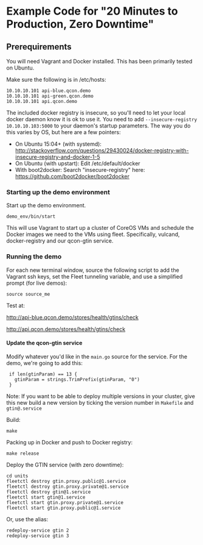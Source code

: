 Example Code for "20 Minutes to Production, Zero Downtime"
==========================================================

Prerequirements
--------------------

You will need Vagrant and Docker installed. This has been primarily tested on Ubuntu.

Make sure the following is in /etc/hosts:

```
10.10.10.101 api-blue.qcon.demo
10.10.10.101 api-green.qcon.demo
10.10.10.101 api.qcon.demo
```

The included docker registry is insecure, so you'll need to let your local docker daemon know it is ok to use it. You need to add `--insecure-registry 10.10.10.103:5000` to your daemon's startup parameters. The way you do this varies by OS, but here are a few pointers:

- On Ubuntu 15:04+ (with systemd): http://stackoverflow.com/questions/29430024/docker-registry-with-insecure-registry-and-docker-1-5
- On Ubuntu (with upstart): Edit /etc/default/docker
- With boot2docker: Search "insecure-registry" here: https://github.com/boot2docker/boot2docker


### Starting up the demo environment

Start up the demo environment.

```
demo_env/bin/start
```

This will use Vagrant to start up a cluster of CoreOS VMs and schedule the Docker images we need to the VMs using fleet. Specifically, vulcand, docker-registry and our qcon-gtin service.


### Running the demo

For each new terminal window, source the following script to add the Vagrant ssh keys, set the Fleet tunneling variable, and use a simplified prompt (for live demos): 

```
source source_me
```

Test at:

http://api-blue.qcon.demo/stores/health/gtins/check

http://api.qcon.demo/stores/health/gtins/check

#### Update the qcon-gtin service

Modify whatever you'd like in the `main.go` source for the service. For the demo, we're going to add this:

```
 if len(gtinParam) == 13 {
   gtinParam = strings.TrimPrefix(gtinParam, "0")
 }
```

Note: If you want to be able to deploy multiple versions in your cluster, give this new build a new version by ticking the version number in `Makefile` and `gtin@.service` 

Build:
``` 
make
```

Packing up in Docker and push to Docker registry:
```
make release
```

Deploy the GTIN service (with zero downtime):
```
cd units
fleetctl destroy gtin.proxy.public@1.service
fleetctl destroy gtin.proxy.private@1.service
fleetctl destroy gtin@1.service
fleetctl start gtin@1.service
fleetctl start gtin.proxy.private@1.service
fleetctl start gtin.proxy.public@1.service
```

Or, use the alias:
```
redeploy-service gtin 2
redeploy-service gtin 3
```

